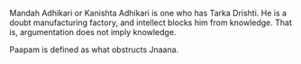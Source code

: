 Mandah Adhikari or Kanishta Adhikari is one who has Tarka Drishti. He is a doubt manufacturing factory, and intellect blocks him from knowledge. That is, argumentation does not imply knowledge.

Paapam is defined as what obstructs Jnaana.